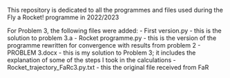 This repository is dedicated to all the programmes and files used during the Fly a Rocket! programme in 2022/2023

For Problem 3, the following files were added:
    - First version.py - this is the solution to problem 3.a
    - Rocket programme.py - this is the version of the programme rewritten for convergence with results from problem 2
    - PROBLEM 3.docx - this is my solution to Problem 3; it includes the explanation of some of the steps I took in the calculations
    - Rocket_trajectory_FaRc3.py.txt - this the original file received from FaR

